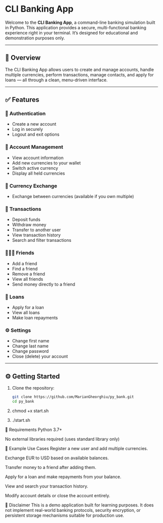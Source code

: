 # CLI Banking App

Welcome to the **CLI Banking App**, a command-line banking simulation built in Python. This application provides a secure, multi-functional banking experience right in your terminal. It’s designed for educational and demonstration purposes only.

---

## 🚀 Overview

The CLI Banking App allows users to create and manage accounts, handle multiple currencies, perform transactions, manage contacts, and apply for loans — all through a clean, menu-driven interface.

---

## ✅ Features

### 🔐 Authentication

-   Create a new account
-   Log in securely
-   Logout and exit options

### 💼 Account Management

-   View account information
-   Add new currencies to your wallet
-   Switch active currency
-   Display all held currencies

### 💱 Currency Exchange

-   Exchange between currencies (available if you own multiple)

### 💸 Transactions

-   Deposit funds
-   Withdraw money
-   Transfer to another user
-   View transaction history
-   Search and filter transactions

### 🧑‍🤝‍🧑 Friends

-   Add a friend
-   Find a friend
-   Remove a friend
-   View all friends
-   Send money directly to a friend

### 🏦 Loans

-   Apply for a loan
-   View all loans
-   Make loan repayments

### ⚙️ Settings

-   Change first name
-   Change last name
-   Change password
-   Close (delete) your account

---

## ⚙️ Getting Started

1. Clone the repository:

    ```bash
    git clone https://github.com/MarianGheorghiu/py_bank.git
    cd py_bank

    ```

2. chmod +x start.sh

3. ./start.sh

🔧 Requirements
Python 3.7+

No external libraries required (uses standard library only)

🧪 Example Use Cases
Register a new user and add multiple currencies.

Exchange EUR to USD based on available balances.

Transfer money to a friend after adding them.

Apply for a loan and make repayments from your balance.

View and search your transaction history.

Modify account details or close the account entirely.

📌 Disclaimer
This is a demo application built for learning purposes. It does not implement real-world banking protocols, security encryption, or persistent storage mechanisms suitable for production use.
